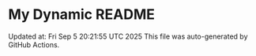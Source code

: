 # My Dynamic README
Updated at: Fri Sep  5 20:21:55 UTC 2025
This file was auto-generated by GitHub Actions.
